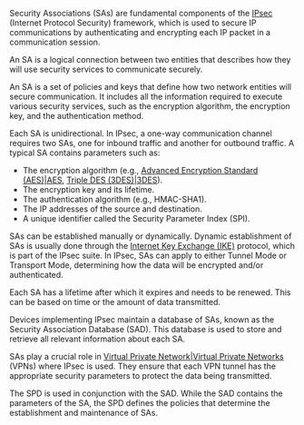 Security Associations (SAs) are fundamental components of the [IPsec]() (Internet Protocol Security) framework, which is used to secure IP communications by authenticating and encrypting each IP packet in a communication session. 

An SA is a logical connection between two entities that describes how they will use security services to communicate securely.

An SA is a set of policies and keys that define how two network entities will secure communication. It includes all the information required to execute various security services, such as the encryption algorithm, the encryption key, and the authentication method.

Each SA is unidirectional. In IPsec, a one-way communication channel requires two SAs, one for inbound traffic and another for outbound traffic. A typical SA contains parameters such as:

- The encryption algorithm (e.g., [Advanced Encryption Standard (AES)|AES](), [Triple DES (3DES)|3DES]()).
- The encryption key and its lifetime.
- The authentication algorithm (e.g., HMAC-SHA1).
- The IP addresses of the source and destination.
- A unique identifier called the Security Parameter Index (SPI).

SAs can be established manually or dynamically. Dynamic establishment of SAs is usually done through the [Internet Key Exchange (IKE)]() protocol, which is part of the IPsec suite. In IPsec, SAs can apply to either Tunnel Mode or Transport Mode, determining how the data will be encrypted and/or authenticated.

Each SA has a lifetime after which it expires and needs to be renewed. This can be based on time or the amount of data transmitted. 

Devices implementing IPsec maintain a database of SAs, known as the Security Association Database (SAD). This database is used to store and retrieve all relevant information about each SA.

SAs play a crucial role in [Virtual Private Network|Virtual Private Networks]() (VPNs) where IPsec is used. They ensure that each VPN tunnel has the appropriate security parameters to protect the data being transmitted.

The SPD is used in conjunction with the SAD. While the SAD contains the parameters of the SA, the SPD defines the policies that determine the establishment and maintenance of SAs.

